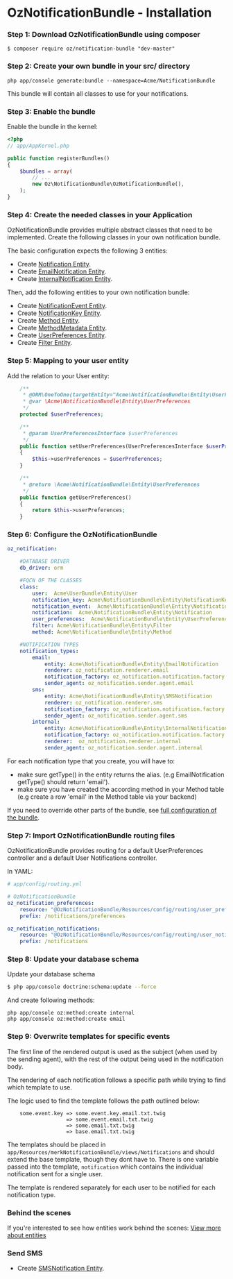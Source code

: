 OzNotificationBundle - Installation
===================================

### Step 1: Download OzNotificationBundle using composer

```
$ composer require oz/notification-bundle "dev-master"
```

### Step 2: Create your own bundle in your src/ directory

````
php app/console generate:bundle --namespace=Acme/NotificationBundle
````

This bundle will contain all classes to use for your notifications.


### Step 3: Enable the bundle

Enable the bundle in the kernel:

``` php
<?php
// app/AppKernel.php

public function registerBundles()
{
    $bundles = array(
        // ...
        new Oz\NotificationBundle\OzNotificationBundle(),
    );
}
```

### Step 4: Create the needed classes in your Application

OzNotificationBundle provides multiple abstract classes that need to be
implemented. Create the following classes in your own notification bundle.

The basic configuration expects the following 3 entities:

- Create [Notification Entity](Entity/Notification.md).
- Create [EmailNotification Entity](Entity/EmailNotification.md).
- Create [InternalNotification Entity](Entity/InternalNotification.md).

Then, add the following entities to your own notification bundle:
- Create [NotificationEvent Entity](Entity/NotificationEvent.md).
- Create [NotificationKey Entity](Entity/NotificationKey.md).
- Create [Method Entity](Entity/Method.md).
- Create [MethodMetadata Entity](Entity/MethodMetadata.md).
- Create [UserPreferences Entity](Entity/UserPreferences.md).
- Create [Filter Entity](Entity/Filter.md).

### Step 5: Mapping to your user entity

Add the relation to your User entity:

```php
    /**
     * @ORM\OneToOne(targetEntity="Acme\NotificationBundle\Entity\UserPreferences", mappedBy="user")
     * @var \Acme\NotificationBundle\Entity\UserPreferences
     */
    protected $userPreferences;

    /**
     * @param UserPreferencesInterface $userPreferences
     */
    public function setUserPreferences(UserPreferencesInterface $userPreferences)
    {
        $this->userPreferences = $userPreferences;
    }

    /**
     * @return \Acme\NotificationBundle\Entity\UserPreferences
     */
    public function getUserPreferences()
    {
        return $this->userPreferences;
    }
```

### Step 6: Configure the OzNotificationBundle

``` yaml
oz_notification:

    #DATABASE DRIVER
    db_driver: orm

    #FQCN OF THE CLASSES
    class:
        user:  Acme\UserBundle\Entity\User
        notification_key: Acme\NotificationBundle\Entity\NotificationKey
        notification_event:  Acme\NotificationBundle\Entity\NotificationEvent
        notification:  Acme\NotificationBundle\Entity\Notification
        user_preferences:  Acme\NotificationBundle\Entity\UserPreferences
        filter: Acme\NotificationBundle\Entity\Filter
        method: Acme\NotificationBundle\Entity\Method

    #NOTIFICATION TYPES
    notification_types:
        email:
            entity: Acme\NotificationBundle\Entity\EmailNotification
            renderer: oz_notification.renderer.email
            notification_factory: oz_notification.notification.factory.email
            sender_agent: oz_notification.sender.agent.email
        sms:
            entity: Acme\NotificationBundle\Entity\SMSNotification
            renderer: oz_notification.renderer.sms
            notification_factory: oz_notification.notification.factory.sms
            sender_agent: oz_notification.sender.agent.sms
        internal:
            entity: Acme\NotificationBundle\Entity\InternalNotification
            notification_factory: oz_notification.notification.factory.internal
            renderer:  oz_notification.renderer.internal
            sender_agent: oz_notification.sender.agent.internal

```

For each notification type that you create, you will have to:
- make sure getType() in the entity returns the alias. (e.g EmailNotification getType() should return 'email').
- make sure you have created the according method in your Method table (e.g create a row 'email' in the Method table via your backend)

If you need to override other parts of the bundle, see [full configuration of the bundle](FullConfiguration.md).

### Step 7: Import OzNotificationBundle routing files

OzNotificationBundle provides routing for a default UserPreferences controller and a default User Notifications controller.

In YAML:

``` yaml
# app/config/routing.yml

# OzNotificationBundle
oz_notification_preferences:
    resource: "@OzNotificationBundle/Resources/config/routing/user_preferences.xml"
    prefix: /notifications/preferences

oz_notification_notifications:
    resource: "@OzNotificationBundle/Resources/config/routing/user_notifications.xml"
    prefix: /notifications
```

### Step 8: Update your database schema

Update your database schema

``` bash
$ php app/console doctrine:schema:update --force
```

And create following methods:
```
php app/console oz:method:create internal
php app/console oz:method:create email
```

### Step 9: Overwrite templates for specific events

The first line of the rendered output is used as the subject (when used by the
sending agent), with the rest of the output being used in the notification body.

The rendering of each notification follows a specific path while trying to find
which template to use.

The logic used to find the template follows the path outlined below:

```
    some.event.key => some.event.key.email.txt.twig
                   => some.event.email.txt.twig
                   => some.email.txt.twig
                   => base.email.txt.twig
```

The templates should be placed in `app/Resources/merkNotificationBundle/views/Notifications`
and should extend the base template, though they dont have to. There is one variable passed
into the template, `notification` which contains the individual notification sent for a
single user.

The template is rendered separately for each user to be notified for each notification type.


### Behind the scenes

If you're interested to see how entities work behind the scenes: [View more about entities](Entity-More.md)


### Send SMS

- Create [SMSNotification Entity](Entity/SMSNotification.md).
